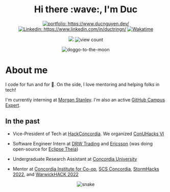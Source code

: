<h1 align="center"> Hi there :wave:, I'm Duc </h1>

<p align="center">
<a href="https://www.ducnguyen.dev/"><img src="https://img.shields.io/badge/Portfolio-Duc%20Nguyen-informational" alt="portfolio: https://www.ducnguyen.dev/"></a>
<a href="https://www.linkedin.com/in/ductringn/"><img src="https://img.shields.io/badge/-Duc_Nguyen-%230077B5.svg?&style=flat&logo=linkedin&logoColor=white" alt="Linkedin: https://www.linkedin.com/in/ductringn/"></a>
<a href="https://wakatime.com/@DukeNgn"><img src="https://img.shields.io/badge/Wakatime-DukeNgn-success?&logo=wakatime&style=flat" alt="Wakatime"></a>
</p>
<p align="center">
<img src="https://img.shields.io/badge/Vim-Lover-brightgreen?&logo=Vim">
<img src="https://komarev.com/ghpvc/?username=DukeNgn&color=blue" alt="view count" />
</p>


<p align="center">
<img src="https://media2.giphy.com/media/ChpOyeacGmpQk/giphy.gif?cid=ecf05e479437sz6hlezzflwz6w1mjj8u9o3o7x8psw99zvlj&rid=giphy.gif&ct=g" alt="doggo-to-the-moon">
</p>

# About me

I code for fun and for 🍕. On the side, I love mentoring and helping folks in tech!

I'm currently interning at [Morgan Stanley](https://www.morganstanley.com).
I'm also an active [GitHub Campus Expert](https://githubcampus.expert/DukeNgn).

## In the past
- Vice-President of Tech at [HackConcordia](https://hackconcordia.io). We organized [ConUHacks VI](https://2022.conuhacks.io)

- Software Engineer Intern at [DRW Trading](https://drw.com) and [Ericsson](https://www.ericsson.com) (was doing open-source for [Eclipse Theia](https://github.com/eclipse-theia/theia))


- Undergraduate Research Assistant at [Concordia University](https://www.concordia.ca/)


- Mentor at [Concordia Institute for Co-op](https://www.concordia.ca/academics/co-op.html), [SCS Concordia](https://scsconcordia.com/), [StormHacks 2022](https://stormhacks.com), and [WarwickHACK 2022](https://hack.warwick.tech)


<p align="center">
  <img src="https://github.com/DukeNgn/DukeNgn/raw/output/github-contribution-grid-snake.svg" alt="snake"></center>
</p>
